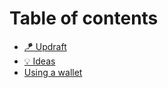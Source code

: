 # Table of contents

* [🪁 Updraft](README.md)
* [💡 Ideas](ideas.md)
* [Using a wallet](using-a-wallet.md)
